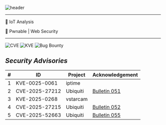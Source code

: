 ![header](https://capsule-render.vercel.app/api?type=soft&color=gradient&height=300&section=header&text=From%20bugs%20to%20riches)

---
🎯 IoT Analysis

📖 Pwnable | Web Security

---
![CVE](https://img.shields.io/badge/CVE-3-critical?style=for-the-badge&logo=cve)
![KVE](https://img.shields.io/badge/KVE-2-important?style=for-the-badge)
![Bug Bounty](https://img.shields.io/badge/Bug_Bounty_Reports-3-success?style=for-the-badge&logo=hackerone)
## ***Security Advisories***

| # | ID | Project | Acknowledgement |
|---|---|---|---|
| 1 | KVE-0025-0061 | iptime | |
| 2 | CVE-2025-27212 | Ubiquiti | [Bulletin 051](https://community.ui.com/releases/Security-Advisory-Bulletin-051-051/583fa6e1-3d85-42ec-a453-651d1653c9b3) |
| 3 | KVE-2025-0268 | vstarcam | |
| 4 | CVE-2025-27215 | Ubiquiti | [Bulletin 052](https://community.ui.com/releases/Security-Advisory-Bulletin-052-052/ac1251ee-5bb5-4cdf-8a71-68acd1775bb6) |
| 5 | CVE-2025-52663 | Ubiquiti | [Bulletin 055](https://community.ui.com/releases/Security-Advisory-Bulletin-055-055/9b65527b-489c-4f16-ac34-2b887754db1e) |

